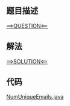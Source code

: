 ## 题目描述

[==>QUESTION<==](https://leetcode.cn/problems/unique-email-addresses/)

## 解法

[==>SOLUTION<==](https://leetcode.cn/problems/unique-email-addresses/solution/du-te-de-dian-zi-you-jian-di-zhi-by-leet-f178/)

## 代码

[NumUniqueEmails.java](https://github.com/Marshal7cc/leetcode-java/blob/master/src/hashtable/NumUniqueEmails.java)


